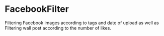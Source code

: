 # FacebookFilter
Filtering Facebook images according to tags and date of upload as well as Filtering wall post according to the number of likes.
